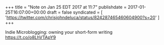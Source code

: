 +++
title = "Note on Jan 25 EDT 2017 at 11:7"
publishdate = 2017-01-25T16:07:00+00:00
draft = false
syndicated = [ 'https://twitter.com/chrisjohndeluca/status/824287465460604900?s=20' ]
+++

Indie Microblogging: owning your short-form writing https://t.co/o8LhVTApY9
